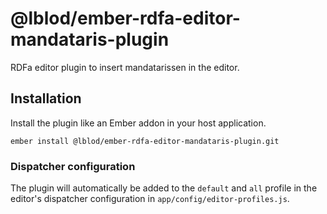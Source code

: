 # @lblod/ember-rdfa-editor-mandataris-plugin

RDFa editor plugin to insert mandatarissen in the editor.

## Installation

Install the plugin like an Ember addon in your host application.

```
ember install @lblod/ember-rdfa-editor-mandataris-plugin.git
```

### Dispatcher configuration
The plugin will automatically be added to the `default` and `all` profile in the editor's dispatcher configuration in `app/config/editor-profiles.js`.
